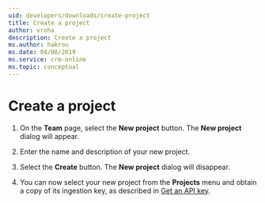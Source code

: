 ```yaml
---
uid: developers/downloads/create-project
title: Create a project
author: vroha
description: Create a project
ms.author: hakrou
ms.date: 04/08/2019
ms.service: crm-online
ms.topic: conceptual
---
```

# Create a project

1. On the **Team** page, select the **New project** button. The **New project** dialog will appear.

2. Enter the name and description of your new project.

3. Select the **Create** button. The **New project** dialog will disappear.

4. You can now select your new project from the **Projects** menu and obtain a copy of its ingestion key, as described in [Get an API key](xref:developers/downloads/api-token).
